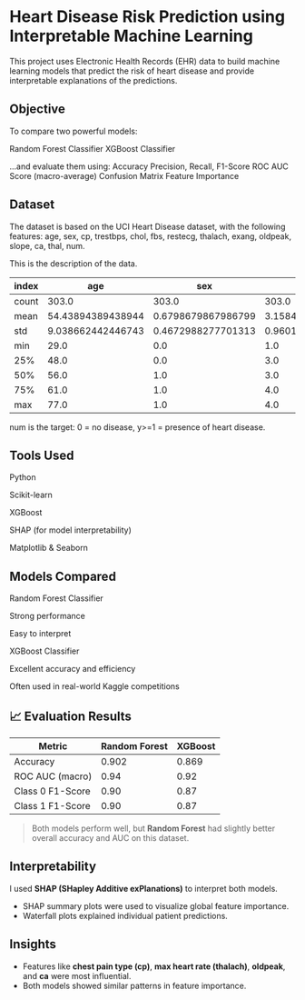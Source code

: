 # Heart Disease Risk Prediction using Interpretable Machine Learning
This project uses Electronic Health Records (EHR) data to build machine learning models that predict the risk of heart disease and provide interpretable explanations of the predictions.

## Objective

To compare two powerful models:

Random Forest Classifier
XGBoost Classifier

...and evaluate them using:
Accuracy
Precision, Recall, F1-Score
ROC AUC Score (macro-average)
Confusion Matrix
Feature Importance

## Dataset

The dataset is based on the UCI Heart Disease dataset, with the following features:
age, sex, cp, trestbps, chol, fbs, restecg, thalach, exang, oldpeak, slope, ca, thal, num.

This is the description of the data.


|index|age|sex|cp|trestbps|chol|fbs|restecg|thalach|exang|oldpeak|slope|ca|thal|num|
|---|---|---|---|---|---|---|---|---|---|---|---|---|---|---|
|count|303\.0|303\.0|303\.0|303\.0|303\.0|303\.0|303\.0|303\.0|303\.0|303\.0|303\.0|299\.0|301\.0|303\.0|
|mean|54\.43894389438944|0\.6798679867986799|3\.1584158415841586|131\.68976897689768|246\.69306930693068|0\.1485148514851485|0\.9900990099009901|149\.6072607260726|0\.32673267326732675|1\.0396039603960396|1\.6006600660066006|0\.6722408026755853|4\.73421926910299|0\.9372937293729373|
|std|9\.038662442446743|0\.4672988277701313|0\.9601256119600123|17\.599747729587687|51\.776917542637015|0\.35619787492797594|0\.9949712915251797|22\.875003276980376|0\.46979446452231716|1\.161075022068634|0\.6162261453459627|0\.9374383177242157|1\.9397057693786417|1\.2285356879701044|
|min|29\.0|0\.0|1\.0|94\.0|126\.0|0\.0|0\.0|71\.0|0\.0|0\.0|1\.0|0\.0|3\.0|0\.0|
|25%|48\.0|0\.0|3\.0|120\.0|211\.0|0\.0|0\.0|133\.5|0\.0|0\.0|1\.0|0\.0|3\.0|0\.0|
|50%|56\.0|1\.0|3\.0|130\.0|241\.0|0\.0|1\.0|153\.0|0\.0|0\.8|2\.0|0\.0|3\.0|0\.0|
|75%|61\.0|1\.0|4\.0|140\.0|275\.0|0\.0|2\.0|166\.0|1\.0|1\.6|2\.0|1\.0|7\.0|2\.0|
|max|77\.0|1\.0|4\.0|200\.0|564\.0|1\.0|2\.0|202\.0|1\.0|6\.2|3\.0|3\.0|7\.0|4\.0|

num is the target: 0 = no disease, y>=1 = presence of heart disease.


## Tools Used

Python

Scikit-learn

XGBoost

SHAP (for model interpretability)

Matplotlib & Seaborn

 ## Models Compared

Random Forest Classifier

Strong performance

Easy to interpret

XGBoost Classifier

Excellent accuracy and efficiency

Often used in real-world Kaggle competitions

## 📈 Evaluation Results

| Metric              | Random Forest | XGBoost  |
|---------------------|---------------|----------|
| Accuracy            | 0.902         | 0.869    |
| ROC AUC (macro)     | 0.94          | 0.92     |
| Class 0 F1-Score    | 0.90          | 0.87     |
| Class 1 F1-Score    | 0.90          | 0.87     |

> Both models perform well, but **Random Forest** had slightly better overall accuracy and AUC on this dataset.



## Interpretability
I used **SHAP (SHapley Additive exPlanations)** to interpret both models.

- SHAP summary plots were used to visualize global feature importance.  
- Waterfall plots explained individual patient predictions.

## Insights
- Features like **chest pain type (cp)**, **max heart rate (thalach)**, **oldpeak**, and **ca** were most influential.  
- Both models showed similar patterns in feature importance.



